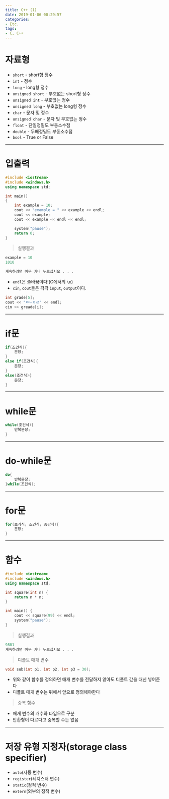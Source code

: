 ```yaml
---
title: C++ (1)
date: 2019-01-06 00:29:57
categories:
- Etc.
tags:
- C, C++
---
```

# 자료형

+ `short` - short형 정수
+ `int` - 정수
+ `long` -  long형 정수
+ `unsigned short` - 부호없는 short형 정수
+ `unsigned int` - 부호없는 정수
+ `unsigned long` - 부호없는 long형 정수
+ `char` - 문자 및 정수
+ `unsigned char` - 문자 및 부호없는 정수
+ `float` - 단일정밀도 부동소수점
+ `double` - 두배정밀도 부동소수점
+ `bool` - True or False
<!-- more -->
***
# 입출력

~~~C++
#include <iostream>
#include <windows.h>
using namespace std;

int main()
{
	int example = 10;
	cout << "example = " << example << endl;
	cout << example;
	cout << example << endl << endl;

	system("pause");
	return 0;
}
~~~
> 실행결과

~~~C++
example = 10
1010

계속하려면 아무 키나 누르십시오 . . .
~~~
+ `endl`은 줄바꿈이다!(C에서의 `\n`)
+ `cin`, `cout`들은 각각 `input`, `output`이다.

~~~C++
int grade[5];
cout << "ㅁㄴㅇㄹ" << endl;
cin >> greade[i];
~~~
***
# if문

~~~C++
if(조건식){
    문장;
}
else if(조건식){
    문장;
}
else(조건식){
    문장;
}
~~~
***
# while문

~~~C++
while(조건식){
    반복문장;
}
~~~
***
# do-while문

~~~C++
do{
    반복문장;
}while(조건식);
~~~
***
# for문

~~~C++
for(초기식; 조건식; 증감식){
    문장;
}
~~~
***
# 함수

~~~C++
#include <iostream>
#include <windows.h>
using namespace std;

int square(int n) {
	return n * n;
}

int main() {
	cout << square(99) << endl;
	system("pause");
}
~~~
> 실행결과

~~~C++
9801
계속하려면 아무 키나 누르십시오 . . .
~~~
> 디폴트 매개 변수

~~~C++
void sub(int p1, int p2, int p3 = 30);
~~~
+ 위와 같이 함수를 정의하면 매개 변수를 전달하지 않아도 디폴트 값을 대신 넣어준다
+ 디폴트 매개 변수는 뒤에서 앞으로 정의해야한다

> 중복 함수

+ 매개 변수의 개수와 타입으로 구분
+ 반환형이 다르다고 중복할 수는 없음

***
# 저장 유형 지정자(storage class specifier)

+ `auto`(자동 변수)
+ `register`(레지스터 변수)
+ `static`(정적 변수)
+ `extern`(외부의 정적 변수)
